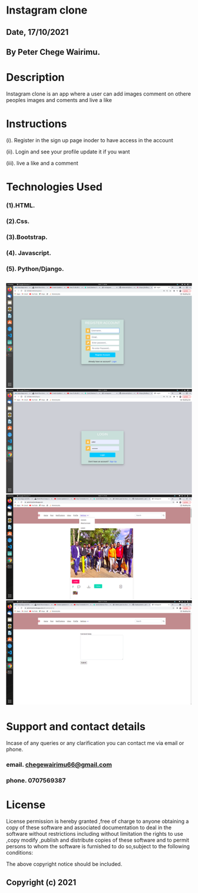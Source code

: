 # Instagram clone

## Date, 17/10/2021


## By Peter Chege Wairimu.


# Description 

Instagram clone is an app where a user can add images comment on othere peoples images and coments and live a like

# Instructions

(i). Register in the sign up page inoder to have access in the account


(ii). Login and see your profile update it if you want



(iii). live a like and a comment








# Technologies Used

### (1).HTML.

### (2).Css.

### (3).Bootstrap.

### (4). Javascript.

### (5). Python/Django.


## 
<img src="insta/static/images/peter4.png">
<img src="insta/static/images/peter5.png">
<img src="insta/static/images/peter.png">
<img src="insta/static/images/peter3.png">






# Support and contact details
Incase of any queries or any clarification you can contact me via email or phone.

### email. chegewairimu66@gmail.com

### phone. 0707569387

# License

License permission is hereby granted ,free of charge to anyone obtaining a copy of these software and associated documentation to deal in the software without restrictions including without limitation the rights to use ,copy modify ,publish and distribute copies of these software and to permit persons to whom the software is furnished to do so,subject to the following conditions:

The above copyright notice should be included.

## Copyright (c) 2021